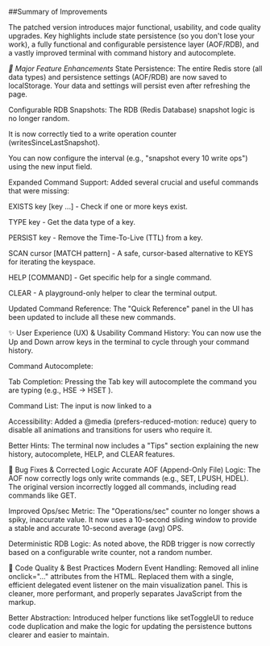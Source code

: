 ##Summary of Improvements 

The patched version introduces major functional, usability, and code quality upgrades. Key highlights include state persistence (so you don't lose your work), a fully functional and configurable persistence layer (AOF/RDB), and a vastly improved terminal with command history and autocomplete.

*🚀 Major Feature Enhancements*
State Persistence: The entire Redis store (all data types) and persistence settings (AOF/RDB) are now saved to localStorage. Your data and settings will persist even after refreshing the page.

Configurable RDB Snapshots: The RDB (Redis Database) snapshot logic is no longer random.

It is now correctly tied to a write operation counter (writesSinceLastSnapshot).

You can now configure the interval (e.g., "snapshot every 10 write ops") using the new input field.

Expanded Command Support: Added several crucial and useful commands that were missing:

EXISTS key [key ...] - Check if one or more keys exist.

TYPE key - Get the data type of a key.

PERSIST key - Remove the Time-To-Live (TTL) from a key.

SCAN cursor [MATCH pattern] - A safe, cursor-based alternative to KEYS for iterating the keyspace.

HELP [COMMAND] - Get specific help for a single command.

CLEAR - A playground-only helper to clear the terminal output.

Updated Command Reference: The "Quick Reference" panel in the UI has been updated to include all these new commands.

✨ User Experience (UX) & Usability
Command History: You can now use the Up and Down arrow keys in the terminal to cycle through your command history.

Command Autocomplete:

Tab Completion: Pressing the Tab key will autocomplete the command you are typing (e.g., HSE -> HSET ).

Command List: The input is now linked to a <datalist> for a dropdown of all available commands.

Accessibility: Added a @media (prefers-reduced-motion: reduce) query to disable all animations and transitions for users who require it.

Better Hints: The terminal now includes a "Tips" section explaining the new history, autocomplete, HELP, and CLEAR features.

🐞 Bug Fixes & Corrected Logic
Accurate AOF (Append-Only File) Logic: The AOF now correctly logs only write commands (e.g., SET, LPUSH, HDEL). The original version incorrectly logged all commands, including read commands like GET.

Improved Ops/sec Metric: The "Operations/sec" counter no longer shows a spiky, inaccurate value. It now uses a 10-second sliding window to provide a stable and accurate 10-second average (avg) OPS.

Deterministic RDB Logic: As noted above, the RDB trigger is now correctly based on a configurable write counter, not a random number.

🧹 Code Quality & Best Practices
Modern Event Handling: Removed all inline onclick="..." attributes from the HTML. Replaced them with a single, efficient delegated event listener on the main visualization panel. This is cleaner, more performant, and properly separates JavaScript from the markup.

Better Abstraction: Introduced helper functions like setToggleUI to reduce code duplication and make the logic for updating the persistence buttons clearer and easier to maintain.

